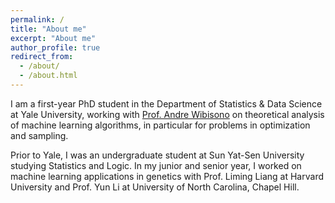 ```yaml
---
permalink: /
title: "About me"
excerpt: "About me"
author_profile: true
redirect_from: 
  - /about/
  - /about.html
---
```


I am a first-year PhD student in the Department of Statistics & Data Science at Yale University, working with [Prof. Andre Wibisono](http://www.cs.yale.edu/homes/wibisono/) on theoretical analysis
of machine learning algorithms, in particular for problems in optimization and sampling.

Prior to Yale, I was an undergraduate student at Sun Yat-Sen University studying
Statistics and Logic. In my junior and senior year, I worked on machine learning
applications in genetics with Prof. Liming Liang at Harvard University and Prof. Yun Li at University of North Carolina, Chapel Hill.